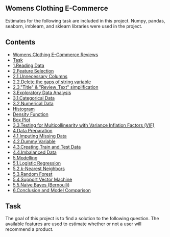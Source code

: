## Womens Clothing E-Commerce
Estimates for the following task are included in this project. Numpy, pandas, seaborn, imblearn, and sklearn libraries were used in the project.

## Contents
- [Womens Clothing E-Commerce Reviews](#Womens-Clothing-E-Commerce-Reviews)
- [Task](#Task)
- [1.Reading Data](#1.Reading-Data)
- [2.Feature Selection](#2.Feature-Selection)
 - [2.1.Unnecessary Columns](#2.1.Unnecessary-Columns)
 - [2.2.Delete the gaps of string variable](#2.2.Delete-the-gaps-of-string-variable)
 - [2.3."Title" & "Review_Text" simplification](#2.3."Title"-&-"Review_Text"-simplification)
- [3.Exploratory Data Analysis](#3.Exploratory-Data-Analysis)
 - [3.1.Categorical Data](#3.1.Categorical-Data)
 - [3.2.Numerical Data](#3.2.Numerical-Data)
  - [Histogram](#Histogram)
  - [Density Function](#Density-Function)
  - [Box Plot](#Box-Plot)
 - [3.3.Testing for Multicollinearity with Variance Inflation Factors (VIF)](#3.3.Testing-for-Multicollinearity-with-Variance-Inflation-Factors-(VIF))
- [4.Data Preparation](#4.Data-Preparation)
 - [4.1.Imputing Missing Data](#4.1.Imputing-Missing-Data)
 - [4.2.Dummy Variable](#4.2.Dummy-Variable)
 - [4.3.Creating Train and Test Data](#4.3.Creating-Train-and-Test-Data)
 - [4.4.Imbalanced Data](#4.4.Imbalanced-Data)
- [5.Modelling](#5.Modelling)
 - [5.1.Logistic Regression](#5.1.Logistic-Regression)
 - [5.2.k-Nearest Neighbors](#5.2.k-Nearest-Neighbors)
 - [5.3.Random Forest](#5.3.Random-Forest)
 - [5.4.Support Vector Machine](#5.4.Support-Vector-Machine)
 - [5.5.Naive Bayes (Bernoulli)](#5.5.Naive-Bayes-(Bernoulli))
- [6.Conclusion and Model Comparison](#6.Conclusion-and-Model-Comparison)

## Task
The goal of this project is to find a solution to the following question. The available features are used to estimate whether or not a user will recommend a product.
